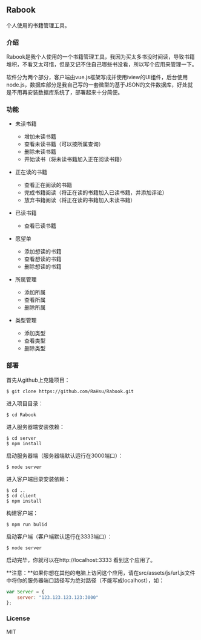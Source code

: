 ## Rabook
个人使用的书籍管理工具。

### 介绍
Rabook是我个人使用的一个书籍管理工具，我因为买太多书没时间读，导致书籍堆积，不看又太可惜，但是又记不住自己哪些书没看，所以写个应用来管理一下。

软件分为两个部分，客户端由vue.js框架写成并使用iview的UI组件，后台使用node.js，数据库部分是我自己写的一套微型的基于JSON的文件数据库，好处就是不用再安装数据库系统了，部署起来十分简便。

### 功能
- 未读书籍
    - 增加未读书籍
    - 查看未读书籍（可以按所属查询）
    - 删除未读书籍
    - 开始读书（将未读书籍加入正在阅读书籍）


- 正在读的书籍
    - 查看正在阅读的书籍
    - 完成书籍阅读（将正在读的书籍加入已读书籍，并添加评论）
    - 放弃书籍阅读（将正在读的书籍加入未读书籍）


- 已读书籍
    - 查看已读书籍


- 愿望单
    - 添加想读的书籍
    - 查看想读的书籍
    - 删除想读的书籍


- 所属管理
    - 添加所属
    - 查看所属
    - 删除所属


- 类型管理
    - 添加类型
    - 查看类型
    - 删除类型


### 部署
首先从github上克隆项目：
```
$ git clone https://github.com/RaHsu/Rabook.git
```
进入项目目录：
```
$ cd Rabook
```
进入服务器端安装依赖：
```
$ cd server
$ npm install
```

启动服务器端（服务器端默认运行在3000端口）：
```
$ node server
```

进入客户端目录安装依赖：
```
$ cd ..
$ cd client
$ npm install
```

构建客户端：
```
$ npm run bulid
```

启动客户端（客户端默认运行在3333端口）：
```
$ node server
```

启动完毕，你就可以在http://localhost:3333 看到这个应用了。

**注意：**如果你想在其他的电脑上访问这个应用，请在src/assets/js/url.js文件中将你的服务器端口路径写为绝对路径（不能写成localhost），如：
```js
var Server = {
    server: "123.123.123.123:3000"
};
```

### License
MIT
